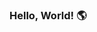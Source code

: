 ### Hello, World! 🌎 

<!--<img src="https://raw.githubusercontent.com/MicaelliMedeiros/micaellimedeiros/master/image/computer-illustration.png" min-width="400px" max-width="400px" width="400px" align="right" alt="Computador iuriCode">

  <p align="left"> 
  <h3>Olá, me chamo <strong>Cassiano Silva!</strong></h3>
  <p><strong>Formação:</strong> Ensino médio completo, Introdução à computação - Alfamídia (200 horas) e atualmente estou cursando desenvolvimento Full-Stack
com a Growdev!</p>
  <p><strong>Experiências profissionais:</strong> Jovem aprendiz - Elétrica Residencial, assistente de produção.</p>
  <p><strong>Estudando atualmente:</strong>
  
  
</p>

<p align="left">
  📘 <strong>Linguagens</strong>: <img src= https://img.shields.io/badge/HTML5-E34F26?style=for-the-badge&logo=html5&logoColor=white /> <img src= https://img.shields.io/badge/CSS3-1572B6?style=for-the-badge&logo=css3&logoColor=white /> <img src= https://img.shields.io/badge/JavaScript-323330?style=for-the-badge&logo=javascript&logoColor=F7DF1E /> <img src=https://img.shields.io/badge/PHP-777BB4?style=for-the-badge&logo=php&logoColor=white /> <img src= https://img.shields.io/badge/Git-E34F26?style=for-the-badge&logo=git&logoColor=white /> <img src= https://img.shields.io/badge/Bootstrap-563D7C?style=for-the-badge&logo=bootstrap&logoColor=white
 />

</p>

<p align="left">
  💼 <strong>Ferramentas</strong>: <img src=https://img.shields.io/badge/Windows-017AD7?style=for-the-badge&logo=windows&logoColor=white />
</p>

<p align="left">
  📫 <strong>Contatos</strong>: ⤵️
</p>

<p align="left">
  <a href="mailto:Silva11.cassiano@gmail.com" alt="Gmail">
  <img src="https://img.shields.io/badge/-Gmail-FF0000?style=flat-square&labelColor=FF0000&logo=gmail&logoColor=white&link=LINK-DO-SEU-EMAIL" /></a>

  <a href="https://www.linkedin.com/in/cassiano-silva-51469b240/" alt="Linkedin">
  <img src="https://img.shields.io/badge/-Linkedin-0e76a8?style=flat-square&logo=Linkedin&logoColor=white&link=LINK-DO-SEU-LINKEDIN" /></a>

  <a href="https://api.whatsapp.com/send?phone=5551984551871&text=Ol%C3%A1%2C%20vi%20seu%20perfil%20no%20Github!" alt="WhatsApp">
  <img src="https://img.shields.io/badge/-WhatsApp-25d366?style=flat-square&labelColor=25d366&logo=whatsapp&logoColor=white&link=API-DO-SEU-WHATSAPP"/></a>

  <a href="https://www.instagram.com/silva.cassiano/" alt="Instagram">
  <img src="https://img.shields.io/badge/-Instagram-DF0174?style=flat-square&labelColor=DF0174&logo=instagram&logoColor=white&link=LINK-DO-SEU-INSTAGRAM"/></a>
</p>
-->

<!--
**cassianosilvaa/cassianosilvaa** is a ✨ _special_ ✨ repository because its `README.md` (this file) appears on your GitHub profile.


Here are some ideas to get you started:

- 🔭 I’m currently working on ...
- 🌱 I’m currently learning ...
- 👯 I’m looking to collaborate on ...
- 🤔 I’m looking for help with ...
- 💬 Ask me about ...
- 📫 How to reach me: ...
- 😄 Pronouns: ...
- ⚡ Fun fact: ...
-->
